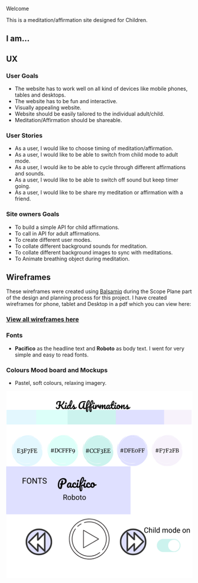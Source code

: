 

Welcome 

This is a meditation/affirmation site designed for Children.

## I am...

## **UX**

### **User Goals**

* The website has to work well on all kind of devices like mobile phones, tables and desktops.
* The website has to be fun and interactive.
* Visually appealing website.
* Website should be easily tailored to the individual adult/child.
* Meditation/Affirmation should be shareable.



### **User Stories**

* As a user, I would like to choose timing of meditation/affirmation.
* As a user, I would like to be able to switch from child mode to adult mode.
* As a user, I would ike to be able to cycle through different affirmations and sounds.
* As a user, I would like to be able to switch off sound but keep timer going.
* As a user, I would like to be share my meditation or affirmation with a friend.


### **Site owners Goals**
* To build a simple API for child affirmations.
* To call in API for adult affirmations.
* To create different user modes.
* To collate different background sounds for meditation.
* To collate different background images to sync with meditations.
* To Animate breathing object during meditation.


## Wireframes

These wireframes were created using [Balsamiq](https://balsamiq.com/) during the Scope Plane 
part of the design and planning process for this project. I have created wireframes for phone, tablet and Desktop in a pdf which you can 
view here:



### [View all wireframes here](wireframes/meditation-wireframes.pdf)

### Fonts

- **Pacifico** as the headline text and **Roboto** as body text. I went for very simple and easy to read fonts.

### Colours Mood board and Mockups

- Pastel, soft colours, relaxing imagery.

![Mood board](wireframes/Meditation-mood-board.png)



